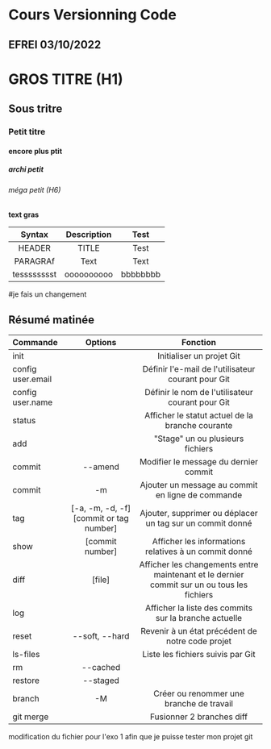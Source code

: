 # Cours Versionning Code 
## EFREI 03/10/2022



# GROS TITRE (H1)
## Sous tritre
### Petit titre 
#### encore plus ptit
##### archi petit 
###### méga petit (H6)

**text gras**

| Syntax | Description | Test |
|:------: | :---------: | :----:|
| HEADER  |    TITLE    | Test |
| PARAGRAf |    Text    | Text |
| tesssssssst | oooooooooo | bbbbbbbb |


#je fais un changement 
## Résumé matinée

| Commande | Options | Fonction |
| :------ | :-----: | :------: |
|  init | | Initialiser un projet Git |
|  config user.email | | Définir l'e-mail de l'utilisateur courant pour Git |
|  config user.name | | Définir le nom de l'utilisateur courant pour Git |
|  status | | Afficher le statut actuel de la branche courante |
|  add | | "Stage" un ou plusieurs fichiers |
|  commit | --amend | Modifier le message du dernier commit |
|  commit | -m | Ajouter un message au commit en ligne de commande |
|  tag | [-a, -m, -d, -f] [commit or tag number] | Ajouter, supprimer ou déplacer un tag sur un commit donné |
|  show | [commit number] | Afficher les informations relatives à un commit donné |
|  diff | [file] | Afficher les changements entre maintenant et le dernier commit sur un ou tous les fichiers |
|  log | | Afficher la liste des commits sur la branche actuelle |
|  reset | --soft, --hard | Revenir à un état précédent de notre code projet |
|  ls-files | | Liste les fichiers suivis par Git |
|  rm | --cached | | Retirer un ou plusieurs fichiers de l'historique de suivi de Git |
|  restore | --staged | | Unstage un ou plusieurs fichiers |
|  branch | -M | Créer ou renommer une branche de travail |
| git merge |    |  Fusionner 2 branches diff |

modification du fichier pour l'exo 1 afin que je puisse tester mon projet git 
